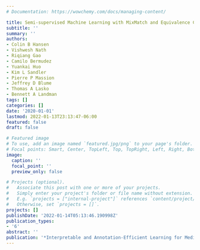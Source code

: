 ```yaml
---
# Documentation: https://wowchemy.com/docs/managing-content/

title: Semi-supervised Machine Learning with MixMatch and Equivalence Classes
subtitle: ''
summary: ''
authors:
- Colin B Hansen
- Vishwesh Nath
- Riqiang Gao
- Camilo Bermudez
- Yuankai Huo
- Kim L Sandler
- Pierre P Massion
- Jeffrey D Blume
- Thomas A Lasko
- Bennett A Landman
tags: []
categories: []
date: '2020-01-01'
lastmod: 2022-01-13T23:13:47-06:00
featured: false
draft: false

# Featured image
# To use, add an image named `featured.jpg/png` to your page's folder.
# Focal points: Smart, Center, TopLeft, Top, TopRight, Left, Right, BottomLeft, Bottom, BottomRight.
image:
  caption: ''
  focal_point: ''
  preview_only: false

# Projects (optional).
#   Associate this post with one or more of your projects.
#   Simply enter your project's folder or file name without extension.
#   E.g. `projects = ["internal-project"]` references `content/project/deep-learning/index.md`.
#   Otherwise, set `projects = []`.
projects: []
publishDate: '2022-01-14T05:13:46.190998Z'
publication_types:
- '6'
abstract: ''
publication: '*Interpretable and Annotation-Efficient Learning for Medical Image Computing*'
---
```

